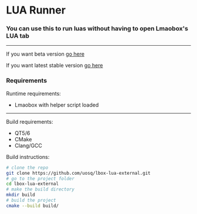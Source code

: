 # LUA Runner

### You can use this to run luas without having to open Lmaobox's LUA tab

---

If you want beta version [go here](https://github.com/uosq/lbox-lua-external/releases/tag/nightly)

If you want latest stable version [go here](https://github.com/uosq/lbox-lua-external/releases/latest)

### Requirements

Runtime requirements:

+ Lmaobox with helper script loaded

---

Build requirements:
+ QT5/6
+ CMake
+ Clang/GCC

Build instructions:

```sh
# clone the repo
git clone https://github.com/uosq/lbox-lua-external.git
# go to the project folder
cd lbox-lua-external
# make the build directory
mkdir build
# build the project
cmake --build build/
```
